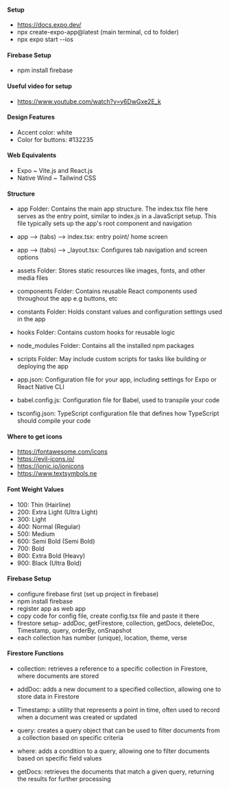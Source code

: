 #### Setup
- https://docs.expo.dev/
- npx create-expo-app@latest (main terminal, cd to folder)
- npx expo start --ios

#### Firebase Setup
- npm install firebase

#### Useful video for setup
- https://www.youtube.com/watch?v=y6DwGxe2E_k

#### Design Features
- Accent color: white 
- Color for buttons: #132235

#### Web Equivalents
- Expo ~ Vite.js and React.js
- Native Wind ~ Tailwind CSS

#### Structure
- app Folder: Contains the main app structure. The index.tsx file here serves as the entry point, similar to index.js in a JavaScript setup. This file typically sets up the app's root component and navigation
-  app --> (tabs) --> index.tsx: entry point/ home screen
-  app --> (tabs) --> _layout.tsx: Configures tab navigation and screen options
  
- assets Folder: Stores static resources like images, fonts, and other media files
- components Folder: Contains reusable React components used throughout the app e.g buttons, etc
- constants Folder: Holds constant values and configuration settings used in the app
- hooks Folder: Contains custom hooks for reusable logic
- node_modules Folder: Contains all the installed npm packages
- scripts Folder: May include custom scripts for tasks like building or deploying the app
- app.json: Configuration file for your app, including settings for Expo or React Native CLI
- babel.config.js: Configuration file for Babel, used to transpile your code
- tsconfig.json: TypeScript configuration file that defines how TypeScript should compile your code


#### Where to get icons
- https://fontawesome.com/icons
- https://evil-icons.io/
- https://ionic.io/ionicons
- https://www.textsymbols.ne

#### Font Weight Values
- 100: Thin (Hairline)
- 200: Extra Light (Ultra Light)
- 300: Light
- 400: Normal (Regular)
- 500: Medium
- 600: Semi Bold (Semi Bold)
- 700: Bold
- 800: Extra Bold (Heavy)
- 900: Black (Ultra Bold)

#### Firebase Setup
- configure firebase first (set up project in firebase)
- npm install firebase
- register app as web app
- copy code for config file, create config.tsx file and paste it there
- firestore setup- addDoc, getFirestore, collection, getDocs, deleteDoc,  Timestamp, query, orderBy, onSnapshot
- each collection has number (unique), location, theme, verse

#### Firestore Functions
- collection: retrieves a reference to a specific collection in Firestore, where documents are stored

- addDoc: adds a new document to a specified collection, allowing one to store data in Firestore

- Timestamp: a utility that represents a point in time, often used to record when a document was created or updated

- query: creates a query object that can be used to filter documents from a collection based on specific criteria

- where: adds a condition to a query, allowing one to filter documents based on specific field values

- getDocs: retrieves the documents that match a given query, returning the results for further processing



